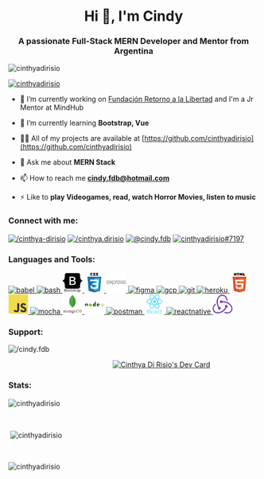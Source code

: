 <h1 align="center">Hi 👋, I'm Cindy</h1>
<h3 align="center">A passionate Full-Stack MERN Developer and Mentor from Argentina</h3>

<p align="left"> <img src="https://komarev.com/ghpvc/?username=cinthyadirisio&label=Profile%20views&color=0e75b6&style=flat" alt="cinthyadirisio" /> </p>

<p align="left"> <a href="https://github.com/ryo-ma/github-profile-trophy"><img src="https://github-profile-trophy.vercel.app/?username=cinthyadirisio" alt="cinthyadirisio" /></a> </p>

- 🔭 I’m currently working on [Fundación Retorno a la Libertad](https://github.com/fundacion-rl/frontend-app) and I'm a Jr Mentor at MindHub

- 🌱 I’m currently learning **Bootstrap, Vue**

- 👨‍💻 All of my projects are available at [https://github.com/cinthyadirisio](https://github.com/cinthyadirisio)

- 💬 Ask me about **MERN Stack**

- 📫 How to reach me **cindy.fdb@hotmail.com**

- ⚡ Like to **play Videogames, read, watch Horror Movies, listen to music**

<h3 align="left">Connect with me:</h3>
<p align="left">
<a href="https://linkedin.com/in//cinthya-dirisio" target="blank"><img align="center" src="https://raw.githubusercontent.com/rahuldkjain/github-profile-readme-generator/master/src/images/icons/Social/linked-in-alt.svg" alt="/cinthya-dirisio" height="30" width="40" /></a>
<a href="https://fb.com//cinthya.dirisio" target="blank"><img align="center" src="https://raw.githubusercontent.com/rahuldkjain/github-profile-readme-generator/master/src/images/icons/Social/facebook.svg" alt="/cinthya.dirisio" height="30" width="40" /></a>
<a href="https://instagram.com/@cindy.fdb" target="blank"><img align="center" src="https://raw.githubusercontent.com/rahuldkjain/github-profile-readme-generator/master/src/images/icons/Social/instagram.svg" alt="@cindy.fdb" height="30" width="40" /></a>
<a href="https://discord.gg/cinthyadirisio#7197" target="blank"><img align="center" src="https://raw.githubusercontent.com/rahuldkjain/github-profile-readme-generator/master/src/images/icons/Social/discord.svg" alt="cinthyadirisio#7197" height="30" width="40" /></a>
</p>

<h3 align="left">Languages and Tools:</h3>
<p align="left"> <a href="https://babeljs.io/" target="_blank" rel="noreferrer"> <img src="https://www.vectorlogo.zone/logos/babeljs/babeljs-icon.svg" alt="babel" width="40" height="40"/> </a> <a href="https://www.gnu.org/software/bash/" target="_blank" rel="noreferrer"> <img src="https://www.vectorlogo.zone/logos/gnu_bash/gnu_bash-icon.svg" alt="bash" width="40" height="40"/> </a> <a href="https://getbootstrap.com" target="_blank" rel="noreferrer"> <img src="https://raw.githubusercontent.com/devicons/devicon/master/icons/bootstrap/bootstrap-plain-wordmark.svg" alt="bootstrap" width="40" height="40"/> </a> <a href="https://www.w3schools.com/css/" target="_blank" rel="noreferrer"> <img src="https://raw.githubusercontent.com/devicons/devicon/master/icons/css3/css3-original-wordmark.svg" alt="css3" width="40" height="40"/> </a> <a href="https://expressjs.com" target="_blank" rel="noreferrer"> <img src="https://raw.githubusercontent.com/devicons/devicon/master/icons/express/express-original-wordmark.svg" alt="express" width="40" height="40"/> </a> <a href="https://www.figma.com/" target="_blank" rel="noreferrer"> <img src="https://www.vectorlogo.zone/logos/figma/figma-icon.svg" alt="figma" width="40" height="40"/> </a> <a href="https://cloud.google.com" target="_blank" rel="noreferrer"> <img src="https://www.vectorlogo.zone/logos/google_cloud/google_cloud-icon.svg" alt="gcp" width="40" height="40"/> </a> <a href="https://git-scm.com/" target="_blank" rel="noreferrer"> <img src="https://www.vectorlogo.zone/logos/git-scm/git-scm-icon.svg" alt="git" width="40" height="40"/> </a> <a href="https://heroku.com" target="_blank" rel="noreferrer"> <img src="https://www.vectorlogo.zone/logos/heroku/heroku-icon.svg" alt="heroku" width="40" height="40"/> </a> <a href="https://www.w3.org/html/" target="_blank" rel="noreferrer"> <img src="https://raw.githubusercontent.com/devicons/devicon/master/icons/html5/html5-original-wordmark.svg" alt="html5" width="40" height="40"/> </a> <a href="https://developer.mozilla.org/en-US/docs/Web/JavaScript" target="_blank" rel="noreferrer"> <img src="https://raw.githubusercontent.com/devicons/devicon/master/icons/javascript/javascript-original.svg" alt="javascript" width="40" height="40"/> </a> <a href="https://mochajs.org" target="_blank" rel="noreferrer"> <img src="https://www.vectorlogo.zone/logos/mochajs/mochajs-icon.svg" alt="mocha" width="40" height="40"/> </a> <a href="https://www.mongodb.com/" target="_blank" rel="noreferrer"> <img src="https://raw.githubusercontent.com/devicons/devicon/master/icons/mongodb/mongodb-original-wordmark.svg" alt="mongodb" width="40" height="40"/> </a> <a href="https://nodejs.org" target="_blank" rel="noreferrer"> <img src="https://raw.githubusercontent.com/devicons/devicon/master/icons/nodejs/nodejs-original-wordmark.svg" alt="nodejs" width="40" height="40"/> </a> <a href="https://postman.com" target="_blank" rel="noreferrer"> <img src="https://www.vectorlogo.zone/logos/getpostman/getpostman-icon.svg" alt="postman" width="40" height="40"/> </a> <a href="https://reactjs.org/" target="_blank" rel="noreferrer"> <img src="https://raw.githubusercontent.com/devicons/devicon/master/icons/react/react-original-wordmark.svg" alt="react" width="40" height="40"/> </a> <a href="https://reactnative.dev/" target="_blank" rel="noreferrer"> <img src="https://reactnative.dev/img/header_logo.svg" alt="reactnative" width="40" height="40"/> </a> <a href="https://redux.js.org" target="_blank" rel="noreferrer"> <img src="https://raw.githubusercontent.com/devicons/devicon/master/icons/redux/redux-original.svg" alt="redux" width="40" height="40"/> </a> </p>

<h3 align="left">Support:</h3>
<p><a href="https://www.buymeacoffee.com//cindy.fdb"><img align="left" src="https://cdn.buymeacoffee.com/buttons/v2/default-yellow.png" height="50" width="210" alt="/cindy.fdb" /></a></p><br>

<a href="https://app.daily.dev/Erzebeth"><img src="https://api.daily.dev/devcards/30868fedcb904919ae992e47ac59fed3.png?r=ta6" width="400" alt="Cinthya Di Risio's Dev Card"/></a><br>

<h3 align="left">Stats:</h3>
<p><img align="center" src="https://github-readme-stats.vercel.app/api/top-langs?username=cinthyadirisio&show_icons=true&locale=en&layout=compact" alt="cinthyadirisio" /></p><br>

<p>&nbsp;<img align="center" src="https://github-readme-stats.vercel.app/api?username=cinthyadirisio&show_icons=true&locale=en" alt="cinthyadirisio" /></p><br>

<p><img align="center" src="https://github-readme-streak-stats.herokuapp.com/?user=cinthyadirisio&" alt="cinthyadirisio" /></p><br>
